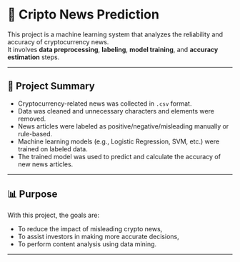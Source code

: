 # 🧠 Cripto News Prediction

This project is a machine learning system that analyzes the reliability and accuracy of cryptocurrency news.  
It involves **data preprocessing**, **labeling**, **model training**, and **accuracy estimation** steps.

---

## 🚀 Project Summary

- Cryptocurrency-related news was collected in `.csv` format.
- Data was cleaned and unnecessary characters and elements were removed.
- News articles were labeled as positive/negative/misleading manually or rule-based.
- Machine learning models (e.g., Logistic Regression, SVM, etc.) were trained on labeled data.
- The trained model was used to predict and calculate the accuracy of new news articles.

---
## 📊 Purpose

With this project, the goals are:
- To reduce the impact of misleading crypto news,
- To assist investors in making more accurate decisions,
- To perform content analysis using data mining.

---
